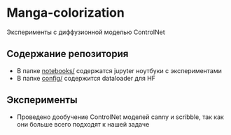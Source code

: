 # Manga-colorization
Эксперименты с диффузионной моделью ControlNet

## Содержание репозитория
- В папке [notebooks/](/notebooks/) содержатся jupyter ноутбуки с экспериментами
- В папке [config/](/config/) содержится dataloader для HF

## Эксперименты
- Проведено дообучение ControlNet моделей canny и scribble, так как они больше всего подходят к нашей задаче
